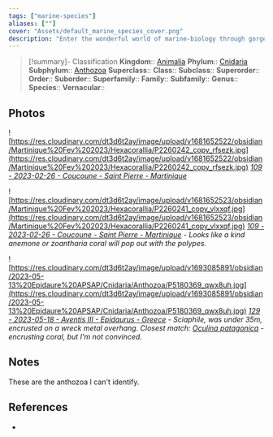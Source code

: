 ```yaml
---
tags: ["marine-species"]
aliases: [""]
cover: "Assets/default_marine_species_cover.png"
description: "Enter the wonderful world of marine-biology through gorgeous underwater pictures of marine animals. Anthozoas are animals from the Cnidaria phylum, which is the phylum that encompasses jellyfishes, gorgonians, and corals. Anthozoa means flower-animal."
---
```

> [!summary]- Classification
**Kingdom**:: [Animalia](Animalia.md)
**Phylum**:: [Cnidaria](Cnidaria.md)
**Subphylum**:: [Anthozoa](Anthozoa.md)
**Superclass**::
**Class**:: 
**Subclass**::
**Superorder**::
**Order**::
**Suborder**::
**Superfamily**::
**Family**::
**Subfamily**::
**Genus**::
**Species**::
**Vernacular**::

## Photos
![https://res.cloudinary.com/dt3d6t2ay/image/upload/v1681652522/obsidian/Martinique%20Fev%202023/Hexacorallia/P2260242_copy_rfsezk.jpg](https://res.cloudinary.com/dt3d6t2ay/image/upload/v1681652522/obsidian/Martinique%20Fev%202023/Hexacorallia/P2260242_copy_rfsezk.jpg)
*[109 - 2023-02-26 - Coucoune - Saint Pierre - Martinique](109%20-%202023-02-26%20-%20Coucoune%20-%20Saint%20Pierre%20-%20Martinique.md)*

![https://res.cloudinary.com/dt3d6t2ay/image/upload/v1681652523/obsidian/Martinique%20Fev%202023/Hexacorallia/P2260241_copy_vlxxqf.jpg](https://res.cloudinary.com/dt3d6t2ay/image/upload/v1681652523/obsidian/Martinique%20Fev%202023/Hexacorallia/P2260241_copy_vlxxqf.jpg)
*[109 - 2023-02-26 - Coucoune - Saint Pierre - Martinique](109%20-%202023-02-26%20-%20Coucoune%20-%20Saint%20Pierre%20-%20Martinique.md) - Looks like a kind anemone or zoantharia coral will pop out with the polypes.*

![https://res.cloudinary.com/dt3d6t2ay/image/upload/v1693085891/obsidian/2023-05-13%20Epidaure%20APSAP/Cnidaria/Anthozoa/P5180369_qwx8uh.jpg](https://res.cloudinary.com/dt3d6t2ay/image/upload/v1693085891/obsidian/2023-05-13%20Epidaure%20APSAP/Cnidaria/Anthozoa/P5180369_qwx8uh.jpg)
*[129 - 2023-05-18 - Aventis III - Epidaurus - Greece](129%20-%202023-05-18%20-%20Aventis%20III%20-%20Epidaurus%20-%20Greece.md) - Sciaphile, was under 35m, encrusted on a wreck metal overhang. Closest match: [Oculina patagonica](https://doris.ffessm.fr/Especes/Oculina-patagonica-Madrepore-encroutant-5011/(rOffset)/9) - encrusting coral, but I'm not convinced.*

## Notes
These are the anthozoa I can't identify. 

## References
- 